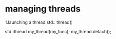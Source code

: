 # managing threads 
1.launching a thread
std:: thread() 

  std::thread my_thread(my_func);
  my_thread.detach();


